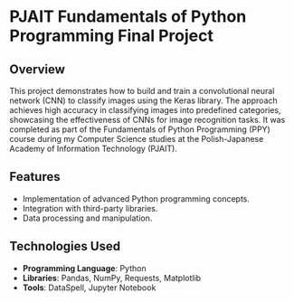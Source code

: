 # PJAIT Fundamentals of Python Programming Final Project

## Overview
This project demonstrates how to build and train a convolutional neural network (CNN) to classify images using the Keras library. The approach achieves high accuracy in classifying images into predefined categories, showcasing the effectiveness of CNNs for image recognition tasks. It was completed as part of the Fundamentals of Python Programming (PPY) course during my Computer Science studies at the Polish-Japanese Academy of Information Technology (PJAIT).

## Features
- Implementation of advanced Python programming concepts.
- Integration with third-party libraries.
- Data processing and manipulation.

## Technologies Used
- **Programming Language**: Python
- **Libraries**: Pandas, NumPy, Requests, Matplotlib
- **Tools**: DataSpell, Jupyter Notebook
